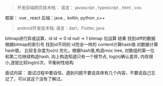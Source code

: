 > 开发前端网页技术栈： 
> 语言： javascript , typescript , html , css  

框架： vue , react
后端：java ,  kotlin, python ,c++

> android开发技术栈:
> 语言：dart，Flutter, java


bitmap进行异或运算，id id -> 0      id null -> 1
	bitmap 位运算 结果 找到diff的数据 根据bitmap的索引号
找到id不同的   id完全一样的 content计算hash值 
对数据计算hash值， 比较复杂度为o(n)
优化，根据hash值,构造moc tree, 对数组的第一位和第二位继续构造hash, 向上构造知道只有一个根节点, log(n)确认差异, 内存很小,逐层比较log(n)次，平衡树性结构



面试内容：
	面试过程中要自信，遇到问题不要说具体有几个内容，不要说自己忘记了，可以说这个没有了解过。
